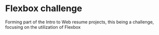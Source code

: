 # Flexbox challenge
Forming part of the Intro to Web resume projects, this being a challenge, focusing on the utilization of Flexbox
